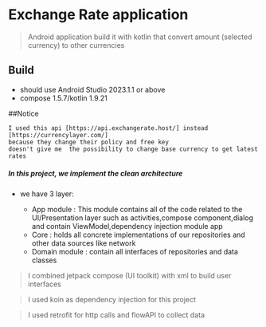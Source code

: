 # Exchange Rate application
> Android application build it  with kotlin that convert amount (selected currency) to other currencies

## Build
* should use Android Studio 2023.1.1 or above
* compose 1.5.7/kotlin 1.9.21

##Notice
```
I used this api [https://api.exchangerate.host/] instead [https://currencylayer.com/]
because they change their policy and free key
doesn't give me  the possibility to change base currency to get latest rates
```
##### In this project, we implement the  clean architecture
* we have 3 layer:

  * <srong>App module </string>  : This module contains all of the code related to the UI/Presentation layer such as activities,compose component,dialog and contain ViewModel,dependency injection module app
  * <srong>Core</string> : holds all concrete implementations of our repositories and other data sources like  network
  * <srong>Domain module </string>  : contain all interfaces of repositories and data classes


> I combined jetpack compose (UI toolkit) with xml to build user interfaces
 
> I used koin as dependency injection for this project

> I used retrofit for http calls and flowAPI to collect data


